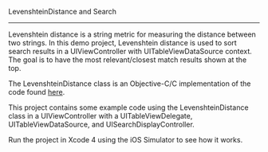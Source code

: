 LevenshteinDistance and Search
* * *

Levenshtein distance is a string metric for measuring the distance between two strings. In this demo project, Levenshtein distance is used to sort search results in a UIViewController with UITableViewDataSource context. The goal is to have the most relevant/closest match results shown at the top.

The LevenshteinDistance class is an Objective-C/C implementation of the code found [here](http://stackoverflow.com/questions/5859561/getting-the-closest-string-match).

This project contains some example code using the LevenshteinDistance class in a UIViewController with a UITableViewDelegate, UITableViewDataSource, and UISearchDisplayController.  

Run the project in Xcode 4 using the iOS Simulator to see how it works.
